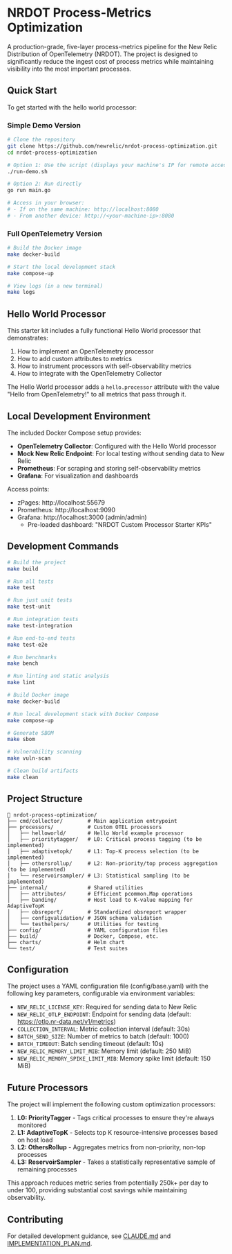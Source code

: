 # NRDOT Process-Metrics Optimization

A production-grade, five-layer process-metrics pipeline for the New Relic Distribution of OpenTelemetry (NRDOT). The project is designed to significantly reduce the ingest cost of process metrics while maintaining visibility into the most important processes.

## Quick Start

To get started with the hello world processor:

### Simple Demo Version

```bash
# Clone the repository
git clone https://github.com/newrelic/nrdot-process-optimization.git
cd nrdot-process-optimization

# Option 1: Use the script (displays your machine's IP for remote access)
./run-demo.sh

# Option 2: Run directly
go run main.go

# Access in your browser:
# - If on the same machine: http://localhost:8080
# - From another device: http://<your-machine-ip>:8080
```

### Full OpenTelemetry Version

```bash
# Build the Docker image
make docker-build

# Start the local development stack
make compose-up

# View logs (in a new terminal)
make logs
```

## Hello World Processor

This starter kit includes a fully functional Hello World processor that demonstrates:

1. How to implement an OpenTelemetry processor
2. How to add custom attributes to metrics
3. How to instrument processors with self-observability metrics
4. How to integrate with the OpenTelemetry Collector

The Hello World processor adds a `hello.processor` attribute with the value "Hello from OpenTelemetry!" to all metrics that pass through it.

## Local Development Environment

The included Docker Compose setup provides:

- **OpenTelemetry Collector**: Configured with the Hello World processor
- **Mock New Relic Endpoint**: For local testing without sending data to New Relic
- **Prometheus**: For scraping and storing self-observability metrics
- **Grafana**: For visualization and dashboards

Access points:
- zPages: http://localhost:55679
- Prometheus: http://localhost:9090
- Grafana: http://localhost:3000 (admin/admin)
  - Pre-loaded dashboard: "NRDOT Custom Processor Starter KPIs"

## Development Commands

```bash
# Build the project
make build

# Run all tests
make test

# Run just unit tests
make test-unit

# Run integration tests
make test-integration

# Run end-to-end tests
make test-e2e

# Run benchmarks
make bench

# Run linting and static analysis
make lint

# Build Docker image
make docker-build

# Run local development stack with Docker Compose
make compose-up

# Generate SBOM
make sbom

# Vulnerability scanning
make vuln-scan

# Clean build artifacts
make clean
```

## Project Structure

```
📁 nrdot-process-optimization/
├── cmd/collector/        # Main application entrypoint
├── processors/           # Custom OTEL processors
│   ├── helloworld/       # Hello World example processor
│   ├── prioritytagger/   # L0: Critical process tagging (to be implemented)
│   ├── adaptivetopk/     # L1: Top-K process selection (to be implemented)
│   ├── othersrollup/     # L2: Non-priority/top process aggregation (to be implemented)
│   └── reservoirsampler/ # L3: Statistical sampling (to be implemented)
├── internal/             # Shared utilities
│   ├── attributes/       # Efficient pcommon.Map operations
│   ├── banding/          # Host load to K-value mapping for AdaptiveTopK
│   ├── obsreport/        # Standardized obsreport wrapper
│   ├── configvalidation/ # JSON schema validation
│   └── testhelpers/      # Utilities for testing
├── config/               # YAML configuration files
├── build/                # Docker, Compose, etc.
├── charts/               # Helm chart
└── test/                 # Test suites
```

## Configuration

The project uses a YAML configuration file (config/base.yaml) with the following key parameters, configurable via environment variables:

- `NEW_RELIC_LICENSE_KEY`: Required for sending data to New Relic
- `NEW_RELIC_OTLP_ENDPOINT`: Endpoint for sending data (default: https://otlp.nr-data.net/v1/metrics)
- `COLLECTION_INTERVAL`: Metric collection interval (default: 30s)
- `BATCH_SEND_SIZE`: Number of metrics to batch (default: 1000)
- `BATCH_TIMEOUT`: Batch sending timeout (default: 10s)
- `NEW_RELIC_MEMORY_LIMIT_MIB`: Memory limit (default: 250 MiB)
- `NEW_RELIC_MEMORY_SPIKE_LIMIT_MIB`: Memory spike limit (default: 150 MiB)

## Future Processors

The project will implement the following custom optimization processors:

1. **L0: PriorityTagger** - Tags critical processes to ensure they're always monitored
2. **L1: AdaptiveTopK** - Selects top K resource-intensive processes based on host load
3. **L2: OthersRollup** - Aggregates metrics from non-priority, non-top processes
4. **L3: ReservoirSampler** - Takes a statistically representative sample of remaining processes

This approach reduces metric series from potentially 250k+ per day to under 100, providing substantial cost savings while maintaining observability.

## Contributing

For detailed development guidance, see [CLAUDE.md](CLAUDE.md) and [IMPLEMENTATION_PLAN.md](IMPLEMENTATION_PLAN.md).